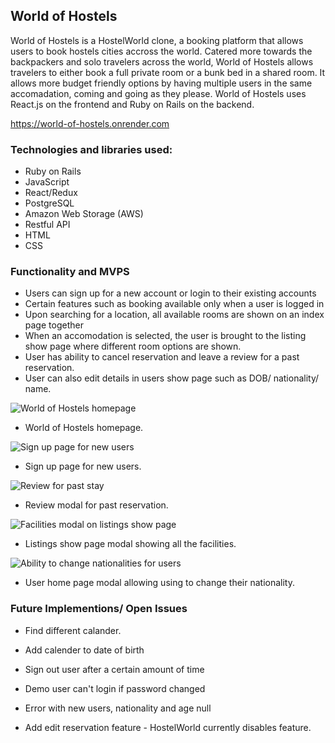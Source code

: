## World of Hostels

World of Hostels is a HostelWorld clone, a booking platform that allows users to book hostels cities accross the world. Catered more towards the backpackers and solo travelers across the world, World of Hostels allows travelers to either book a full private room or a bunk bed in a shared room. It allows more budget friendly options by having multiple users in the same accomadation, coming and going as they please. World of Hostels uses React.js on the frontend and Ruby on Rails on the backend.

https://world-of-hostels.onrender.com

### Technologies and libraries used:

- Ruby on Rails
- JavaScript
- React/Redux
- PostgreSQL
- Amazon Web Storage (AWS)
- Restful API
- HTML
- CSS


### Functionality and MVPS
- Users can sign up for a new account or login to their existing accounts
- Certain features such as booking available only when a user is logged in
- Upon searching for a location, all available rooms are shown on an index page together
- When an accomodation is selected, the user is brought to the listing show page where different room options are shown.
- User has ability to cancel reservation and leave a review for a past reservation.
- User can also edit details in users show page such as DOB/ nationality/ name.

![World of Hostels homepage](./frontend/src/assets/read-me-pictures/Screenshot%202024-05-25%20at%207.07.18 PM.png)

- World of Hostels homepage.

![Sign up page for new users](./frontend/src/assets/read-me-pictures/Screenshot%202024-05-31%20at%209.52.23 PM.png)

- Sign up page for new users.

![Review for past stay](./frontend/src/assets/read-me-pictures/Screenshot%202024-05-25%20at%207.08.01 PM.png)

- Review modal for past reservation.

![Facilities modal on listings show page](./frontend/src/assets/read-me-pictures/Screenshot%202024-05-31%20at%209.45.52 PM.png)

- Listings show page modal showing all the facilities.

![Ability to change nationalities for users](./frontend/src/assets/read-me-pictures/Screenshot%202024-05-31%20at%209.46.31 PM.png)

- User home page modal allowing using to change their nationality.


### Future Implementions/ Open Issues
- Find different calander.
- Add calender to date of birth
- Sign out user after a certain amount of time
- Demo user can't login if password changed
- Error with new users, nationality and age null

- Add edit reservation feature - HostelWorld currently disables feature.
